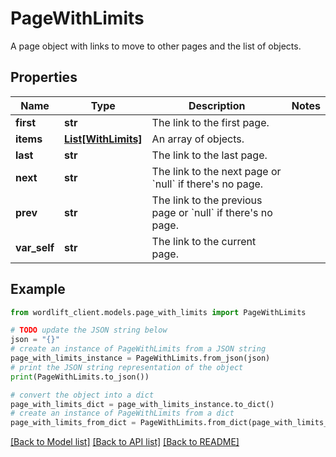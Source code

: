 # PageWithLimits

A page object with links to move to other pages and the list of objects.

## Properties

Name | Type | Description | Notes
------------ | ------------- | ------------- | -------------
**first** | **str** | The link to the first page. | 
**items** | [**List[WithLimits]**](WithLimits.md) | An array of objects. | 
**last** | **str** | The link to the last page. | 
**next** | **str** | The link to the next page or &#x60;null&#x60; if there&#39;s no page. | 
**prev** | **str** | The link to the previous page or &#x60;null&#x60; if there&#39;s no page. | 
**var_self** | **str** | The link to the current page. | 

## Example

```python
from wordlift_client.models.page_with_limits import PageWithLimits

# TODO update the JSON string below
json = "{}"
# create an instance of PageWithLimits from a JSON string
page_with_limits_instance = PageWithLimits.from_json(json)
# print the JSON string representation of the object
print(PageWithLimits.to_json())

# convert the object into a dict
page_with_limits_dict = page_with_limits_instance.to_dict()
# create an instance of PageWithLimits from a dict
page_with_limits_from_dict = PageWithLimits.from_dict(page_with_limits_dict)
```
[[Back to Model list]](../README.md#documentation-for-models) [[Back to API list]](../README.md#documentation-for-api-endpoints) [[Back to README]](../README.md)


